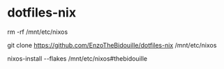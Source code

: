# dotfiles-nix

rm -rf /mnt/etc/nixos

git clone https://github.com/EnzoTheBidouille/dotfiles-nix /mnt/etc/nixos

nixos-install --flakes /mnt/etc/nixos#thebidouille